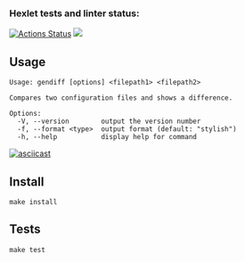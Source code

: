 ### Hexlet tests and linter status:
[![Actions Status](https://github.com/vikzh/fullstack-javascript-project-46/workflows/hexlet-check/badge.svg)](https://github.com/vikzh/fullstack-javascript-project-46/actions)
<a href="https://codeclimate.com/github/vikzh/fullstack-javascript-project-46/maintainability"><img src="https://api.codeclimate.com/v1/badges/f499d88443763ed1c956/maintainability" /></a>
## Usage
```
Usage: gendiff [options] <filepath1> <filepath2>

Compares two configuration files and shows a difference.

Options:
  -V, --version        output the version number
  -f, --format <type>  output format (default: "stylish")
  -h, --help           display help for command
```
[![asciicast](https://asciinema.org/a/JeUJk4txxmJfNa0IPm0eTrumD.svg)](https://asciinema.org/a/JeUJk4txxmJfNa0IPm0eTrumD)

## Install
```shell
make install
```

## Tests
```shell
make test
```
